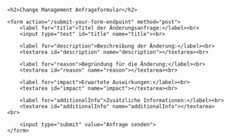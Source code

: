 <!DOCTYPE html>
<html>
<head>
    <title>Change Management Formular</title>
</head>
<body>

    <h2>Change Management Anfrageformular</h2>

    <form action="/submit-your-form-endpoint" method="post">
        <label for="title">Titel der Änderungsanfrage:</label><br>
        <input type="text" id="title" name="title"><br>

        <label for="description">Beschreibung der Änderung:</label><br>
        <textarea id="description" name="description"></textarea><br>

        <label for="reason">Begründung für die Änderung:</label><br>
        <textarea id="reason" name="reason"></textarea><br>

        <label for="impact">Erwartete Auswirkungen:</label><br>
        <textarea id="impact" name="impact"></textarea><br>

        <label for="additionalInfo">Zusätzliche Informationen:</label><br>
        <textarea id="additionalInfo" name="additionalInfo"></textarea><br>

        <input type="submit" value="Anfrage senden">
    </form>

</body>
</html>

